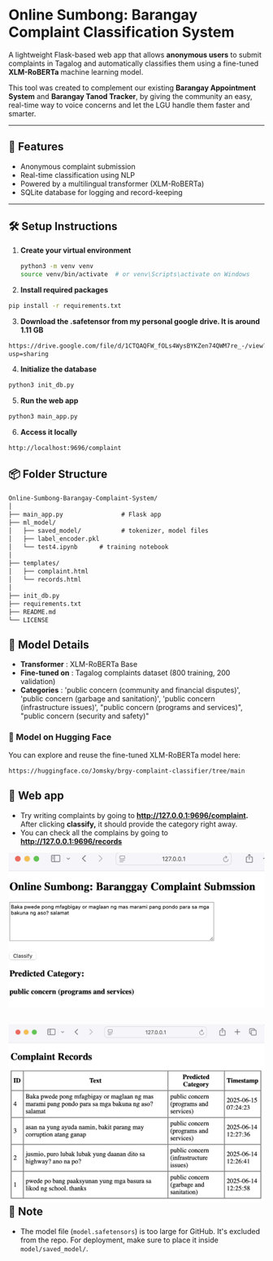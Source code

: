 # Online Sumbong: Barangay Complaint Classification System

A lightweight Flask-based web app that allows **anonymous users** to submit complaints in Tagalog and automatically classifies them using a fine-tuned **XLM-RoBERTa** machine learning model.

This tool was created to complement our existing **Barangay Appointment System** and **Barangay Tanod Tracker**, by giving the community an easy, real-time way to voice concerns and let the LGU handle them faster and smarter.

---

## 🚀 Features

- Anonymous complaint submission
- Real-time classification using NLP
- Powered by a multilingual transformer (XLM-RoBERTa)
- SQLite database for logging and record-keeping

---

## 🛠️ Setup Instructions

1. **Create your virtual environment**

   ```bash
   python3 -m venv venv
   source venv/bin/activate  # or venv\Scripts\activate on Windows
   ```

2. **Install required packages**

```bash
pip install -r requirements.txt

```

3. **Download the .safetensor from my personal google drive. It is around 1.11 GB**

```
https://drive.google.com/file/d/1CTQAQFW_fOLs4WysBYKZen74QWM7re_-/view?usp=sharing
```

4. **Initialize the database**

```bash
python3 init_db.py
```

5. **Run the web app**

```bash
python3 main_app.py
```

6. **Access it locally**

```bash
http://localhost:9696/complaint
```

## 📦 Folder Structure

```
Online-Sumbong-Barangay-Complaint-System/
│
├── main_app.py                # Flask app
├── ml_model/
│   ├── saved_model/           # tokenizer, model files
│   ├── label_encoder.pkl
│   └── test4.ipynb      # training notebook
│
├── templates/
│   ├── complaint.html
│   └── records.html
│
├── init_db.py
├── requirements.txt
├── README.md
└── LICENSE

```

## 🧠 Model Details

- **Transformer** : XLM-RoBERTa Base
- **Fine-tuned on** : Tagalog complaints dataset (800 training, 200 validation)
- **Categories** : 'public concern (community and financial disputes)', 'public concern (garbage and sanitation)', 'public concern (infrastructure issues)', "public concern (programs and services)", "public concern (security and safety)"

### 🤗 Model on Hugging Face

You can explore and reuse the fine-tuned XLM-RoBERTa model here:

```http
https://huggingface.co/Jomsky/brgy-complaint-classifier/tree/main
```

## 🚀 Web app

- Try writing complaints by going to **http://127.0.0.1:9696/complaint.** After clicking **classify,** it should provide the category right away.
- You can check all the complains by going to **http://127.0.0.1:9696/records**

![1749972289162](image/README/1749972289162.png)

## ![1749972453881](image/README/1749972453881.png)📌 Note

- The model file (`model.safetensors`) is too large for GitHub. It's excluded from the repo. For deployment, make sure to place it inside `model/saved_model/`.
